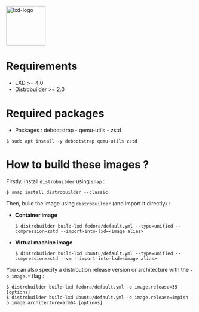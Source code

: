 <p><img src="https://fr.wikipedia.org/wiki/LXC#/media/Fichier:Linux_Containers_logo.png" alt="lxd-logo" title="lxd" align="center" height=105 /></p>

# Requirements

- LXD >= 4.0
- Distrobuilder >= 2.0

# Required packages

- Packages : debootstrap - qemu-utils - zstd

```shell
$ sudo apt install -y debootstrap qemu-utils zstd
```

# How to build these images ?

Firstly, install `distrobuilder` using `snap` :

```shell
$ snap install distrobuilder --classic
```

Then, build the image using `distrobuilder` (and import it directly) :

* **Container image**

  ```shell
  $ distrobuilder build-lxd fedora/default.yml --type=unified --compression=zstd --import-into-lxd=<image alias>
  ```

* **Virtual machine image**

  ```shell
  $ distrobuilder build-lxd ubuntu/default.yml --type=unified --compression=zstd --vm --import-into-lxd=<image alias>
  ```

You can also specify a distribution release version or architecture with the `-o image.*` flag :

  ```shell
  $ distrobuilder build-lxd fedora/default.yml -o image.release=35 [options]
  $ distrobuilder build-lxd ubuntu/default.yml -o image.release=impish -o image.architecture=arm64 [options]
  ```